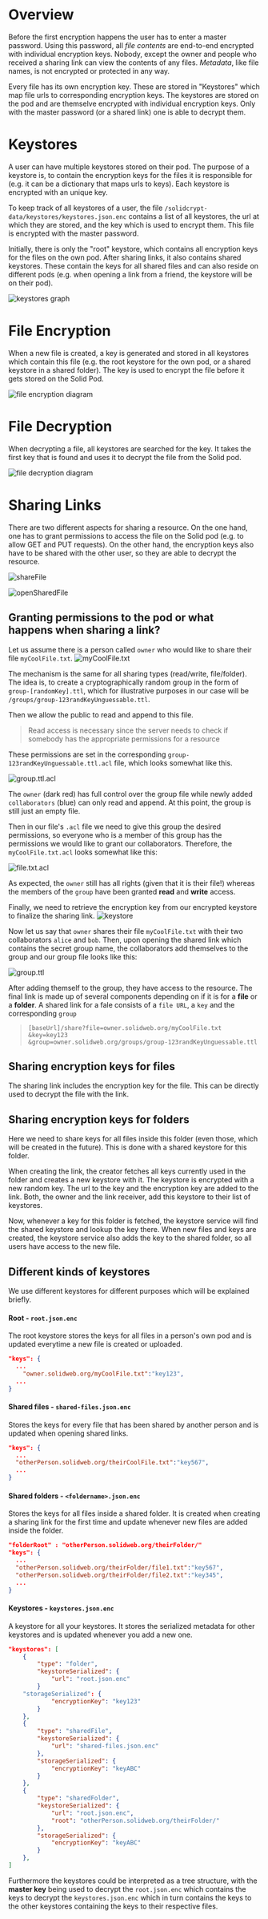 # Overview

Before the first encryption happens the user has to enter a master password. Using this password, all _file contents_ are end-to-end encrypted with individual encryption keys. Nobody, except the owner and people who received a sharing link can view the contents of any files. _Metadata_, like file names, is not encrypted or protected in any way.

Every file has its own encryption key. These are stored in "Keystores" which map file urls to corresponding encryption keys. The keystores are stored on the pod and are themselve encrypted with individual encryption keys. Only with the master password (or a shared link) one is able to decrypt them.

# Keystores

A user can have multiple keystores stored on their pod. The purpose of a keystore is, to contain the encryption keys for the files it is responsible for (e.g. it can be a dictionary that maps urls to keys). Each keystore is encrypted with an unique key.

To keep track of all keystores of a user, the file `/solidcrypt-data/keystores/keystores.json.enc` contains a list of all keystores, the url at which they are stored, and the key which is used to encrypt them. This file is encrypted with the master password.

Initially, there is only the "root" keystore, which contains all encryption keys for the files on the own pod. After sharing links, it also contains shared keystores. These contain the keys for all shared files and can also reside on different pods (e.g. when opening a link from a friend, the keystore will be on their pod).

![keystores graph](https://www.plantuml.com/plantuml/png/fPCnQyCm48Lt_Og7zmnjjmnTIhEqfO7GAMHGVMSYAgHmfoI4al_UAX9rgC4GF1byxttt_0wR48dHhA9tz2IdNLfQQl1jWFKNdpH5OIZBmRMymMpsY7NdF8D3cyKkXduwnqxYmH4ZEz55mLwy6enuBiJdCc32ubUdcLIrvcmCsMG_hJAQXJWEf5Z66h7rSK_z-vSQMCiKMA-sLZ8sUcB1myO0PpCq_WkGxLbvlRrMDDZTMuVRNvqcs41NNrwgYLr-5dNjO5Zs71sdTjihRuU-7qCElBdLMOkhTKombzxl9XFk9nC6jn-vkJ5Lyw4ipULVUBEQMB2qgiSeD78quWiNVpFlD1Ng3m00)

# File Encryption

When a new file is created, a key is generated and stored in all keystores which contain this file (e.g. the root keystore for the own pod, or a shared keystore in a shared folder). The key is used to encrypt the file before it gets stored on the Solid Pod.

![file encryption diagram](https://www.plantuml.com/plantuml/png/XP71Rk8m48RlynIZx6LNYEsTGuLQjPUs4XBg0mps0ACwjcLF2Bnz7O98IMavGAIP___yMPvdfQHDxK157UEpbBydRz8XgWGFG4P3mlVC2M0LzbWjWnDd7xl0Wco5VrvbizK7rp34WX8ZaRmUGGDdoMadvZ9HlV1XKdvPG-9Je4BAE9gDiUSvUuj52S2Iqeeouo9O0EXaSNf_NG4d4vnXfXqZxwcEZl_hNW6kXWjbRDFtDwnt9Z4fumSVS1tI1MtSAPYYTgwMJhz79rdnho6pPViF4ckJF7AlmVQSozU8tJLx97lbX6-Kky-2Scv3ij-mTR-Ff_rDoHpPo5hCO7jR5234u_NG1yLrQBo5dmwQOHCjAG_yLdIBdjjk0i1TztHI6VpoH6KnmAS5t2PH7lGkteQCoewKlxOwz4ZlDcXU19lQVG80)

# File Decryption

When decrypting a file, all keystores are searched for the key. It takes the first key that is found and uses it to decrypt the file from the Solid pod.

![file decryption diagram](https://www.plantuml.com/plantuml/png/XP3VQkim38VlzHGYv-QCiZt0BaRPdzriWqBP0wYsqfevTf2LhNtx9KtCC4dfHKWY_VJfG-ka9Der7jIfPtnrdl6PZPnQTJ40aD4e-9bO07RnYDKsUkVjqn3OaAtmtxlR7_JHTmmjYJhZMWfw1hs4pDcoV3jJ9getFgtw9saKdW8LKiAoDiVcEWUBlHA09QKT9SPDj00moEBjmx82hbPuZy9aaO_Kj9xlzAW0Y-5CAMPhLdCeXgT8dkWjBYM5jPE0F2vYUwOlLoyhbGVAMdjM_E8Jrb6AbJay4ympKn-zIuh_3Pa3svkvKywb9U9myX79GLdmWzBmsb1AFr7i3DkC_NRgNvLCBHjNE_DdUrqqT_f_oDyc1kMW6ElYHciEjclyBm00)

# Sharing Links

There are two different aspects for sharing a resource. On the one hand, one has to grant permissions to access the file on the Solid pod (e.g. to allow GET and PUT requests). On the other hand, the encryption keys also have to be shared with the other user, so they are able to decrypt the resource.

![shareFile](https://www.plantuml.com/plantuml/png/RP11IyGm48Nl-HN32buM1VNcGHO5FRZWGdz1J6RROTEaJ2QxstzlKeXLsXuAUI_lcpVPHT4igNTAI1p2E-LVqsactogbZGI6huj7LkexN67J14VEll4uo47R3TpigUtarILKGmQHeK5xWJtvKw5WWtmcyz_yn75DFY3t52C5l-P-S4X3DT1Ro7LK_gPoSFUo60dRBJn3B0eSyrRtSXMb5hToilQfcHO5JZZ2CV2SP9J4lkZhaDflnXX6BGYilGqzjCMlbEdmyFYqYbe-HEb4P_oDWJO6OmG9Sx-ATXa85v9kMk7spwWTUfjwzmC0)

![openSharedFile](https://www.plantuml.com/plantuml/png/VP31JiCm38RlVWfhIDn00cuSqCIaNU0mgU81GkDsrjmuSjonlZsX7DYgYTmY-_l_BraN3-RZ8E3iGlXHEFLOzi4eOiT2A9mE0A5rDTmQKue0dth2LQF24ZSsPT-5kCART-xt_YeZGGxct78EoR7voThea3LHyelHbeKQiYEtbyWRJSNLhivsHaUchx_0AeJL1-hvrSExbqKfFkE19hp5tdJC3uzF08k5Yfp9rFqG8mvJ8UdGzJzkALlP-JetTchp9zxxoQ-noyTKE7B94gOpR4qfZeDy0m00)

## Granting permissions to the pod or what happens when sharing a link?

Let us assume there is a person called `owner` who would like to share their file `myCoolFile.txt`.
![myCoolFile.txt](./images/myCoolFile.png)

The mechanism is the same for all sharing types (read/write, file/folder). The idea is, to create a cryptographically random group in the form of `group-[randomKey].ttl`, which for illustrative purposes in our case will be `/groups/group-123randKeyUnguessable.ttl`.

Then we allow the public to read and append to this file.

> Read access is necessary since the server needs to check if somebody has the appropriate permissions for a resource

These permissions are set in the corresponding `group-123randKeyUnguessable.ttl.acl` file, which looks somewhat like this.

![group.ttl.acl](./images/groupAcl.png)

The `owner` (dark red) has full control over the group file while newly added `collaborators` (blue) can only read and append. At this point, the group is still just an empty file.

Then in our file's `.acl` file we need to give this group the desired permissions, so everyone who is a member of this group has the permissions we would like to grant our collaborators. Therefore, the `myCoolFile.txt.acl` looks somewhat like this:

![file.txt.acl](./images/myCoolFileAcl.png)

As expected, the `owner` still has all rights (given that it is their file!) whereas the members of the `group` have been granted **read** and **write** access.

Finally, we need to retrieve the encryption key from our encrypted keystore to finalize the sharing link.
![keystore](./images/keystoreRoot.png)

Now let us say that `owner` shares their file `myCoolFile.txt` with their two collaborators `alice` and `bob`. Then, upon opening the shared link which contains the secret group name, the collaborators add themselves to the group and our group file looks like this:

![group.ttl](./images/group.png)

After adding themself to the group, they have access to the resource. The final link is made up of several components depending on if it is for a **file** or a **folder**. A shared link for a fale consists of a `file URL`, a `key` and the corresponding `group`

> ```
> [baseUrl]/share?file=owner.solidweb.org/myCoolFile.txt
> &key=key123
> &group=owner.solidweb.org/groups/group-123randKeyUnguessable.ttl
> ```

## Sharing encryption keys for files

The sharing link includes the encryption key for the file. This can be directly used to decrypt the file with the link.

## Sharing encryption keys for folders

Here we need to share keys for all files inside this folder (even those, which will be created in the future). This is done with a shared keystore for this folder.

When creating the link, the creator fetches all keys currently used in the folder and creates a new keystore with it. The keystore is encrypted with a new random key. The url to the key and the encryption key are added to the link. Both, the owner and the link receiver, add this keystore to their list of keystores.

Now, whenever a key for this folder is fetched, the keystore service will find the shared keystore and lookup the key there. When new files and keys are created, the keystore service also adds the key to the shared folder, so all users have access to the new file.

## Different kinds of keystores

We use different keystores for different purposes which will be explained briefly.



#### Root - `root.json.enc`

The root keystore stores the keys for all files in a person's own pod and is updated everytime a new file is created or uploaded.

```json
"keys": {
  ...
    "owner.solidweb.org/myCoolFile.txt":"key123",
  ...
}
```

#### Shared files - `shared-files.json.enc`

Stores the keys for every file that has been shared by another person and is updated when opening shared links.

```json
"keys": {
  ... 
  "otherPerson.solidweb.org/theirCoolFile.txt":"key567",
  ... 
}
```

#### Shared folders - `<foldername>.json.enc`

Stores the keys for all files inside a shared folder. It is created when creating a sharing link for the first time and update whenever new files are added inside the folder.

```json
"folderRoot" : "otherPerson.solidweb.org/theirFolder/"
"keys": {
  ... 
  "otherPerson.solidweb.org/theirFolder/file1.txt":"key567",
  "otherPerson.solidweb.org/theirFolder/file2.txt":"key345",
  ... 
}
```



#### Keystores - `keystores.json.enc`

A keystore for all your keystores. It stores the serialized metadata for other keystores and is updated whenever you add a new one.

```json
"keystores": [
    {
        "type": "folder",
        "keystoreSerialized": {
            "url": "root.json.enc"
        }
    "storageSerialized": {
            "encryptionKey": "key123"
        }
    },
    {
        "type": "sharedFile",
        "keystoreSerialized": {
            "url": "shared-files.json.enc"
        },
        "storageSerialized": {
            "encryptionKey": "keyABC"
        }
    },
    {
        "type": "sharedFolder",
        "keystoreSerialized": {
            "url": "root.json.enc",
            "root": "otherPerson.solidweb.org/theirFolder/"
        },
        "storageSerialized": {
            "encryptionKey": "keyABC"
        }
    },
]
```

Furthermore the keystores could be interpreted as a tree structure, with the **master key** being used to decrypt the `root.json.enc` which contains the keys to decrypt the `keystores.json.enc` which in turn contains the keys to the other keystores containing the keys to their respective files.

